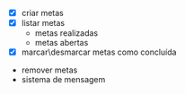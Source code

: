 - [x] criar metas
- [x] listar metas
    - metas realizadas
    - metas abertas
- [x] marcar\desmarcar metas como concluída
- remover metas
- sistema de mensagem
